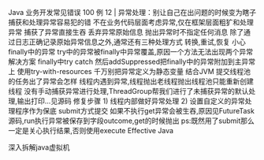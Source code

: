 Java 业务开发常见错误 100 例
12 | 异常处理：别让自己在出问题的时候变为瞎子
捕获和处理异常容易犯的错
    不在业务代码层面考虑异常,仅在框架层面粗犷和处理异常
    捕获了异常直接生吞
    丢弃异常原始信息
    抛出异常时不指定任何消息
    除了通过日志正确记录原始异常信息之外,通常还有三种处理方式
        转换,重试,恢复
小心finally中的异常
    try中的异常被finally中异常覆盖,原因一个方法无法出现两个异常
    解决方案
        finally中try catch 然后addSuppressed把finally中的异常附加到主异常上
        使用try-with-resources
千万别把异常定义为静态变量
    结合JVM
提交线程池的任务出了异常会怎样
    线程内遇到异常,线程抛出老线程抛出线程池只能重新创建线程
    没有手动捕获异常进行处理,ThreadGroup帮我们进行了未捕获异常的默认处理,输出打印...见源码
    修复步骤
        1) 线程内部做好异常处理
        2) 设置自定义的异常处理程序作为保底
submit方式提交
    如果不执行get异常会被生吞,原因见FutureTask源码,run执行异常被保存到字段outcome,get的时候抛出
    ps:既然用了submit那么一定是关心执行结果,否则使用execute
Effective Java

深入拆解java虚拟机
